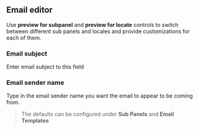 ## Email editor
Use **preview for subpanel** and **preview for locate** controls to switch between different sub panels and locales and provide customizations for each of them.

### Email subject
Enter email subject to this field

### Email sender name
Type in the email sender name you want the email to appear to be coming from.

> The defaults can be configured under **Sub Panels** and **Email Templates**
